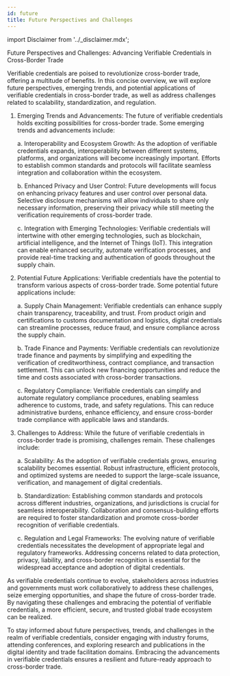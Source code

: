 ```yaml
---
id: future
title: Future Perspectives and Challenges
---
```


import Disclaimer from '../\_disclaimer.mdx';

<Disclaimer />

Future Perspectives and Challenges: Advancing Verifiable Credentials in Cross-Border Trade

Verifiable credentials are poised to revolutionize cross-border trade, offering a multitude of benefits. In this concise overview, we will explore future perspectives, emerging trends, and potential applications of verifiable credentials in cross-border trade, as well as address challenges related to scalability, standardization, and regulation.

1. Emerging Trends and Advancements:
   The future of verifiable credentials holds exciting possibilities for cross-border trade. Some emerging trends and advancements include:

   a. Interoperability and Ecosystem Growth: As the adoption of verifiable credentials expands, interoperability between different systems, platforms, and organizations will become increasingly important. Efforts to establish common standards and protocols will facilitate seamless integration and collaboration within the ecosystem.

   b. Enhanced Privacy and User Control: Future developments will focus on enhancing privacy features and user control over personal data. Selective disclosure mechanisms will allow individuals to share only necessary information, preserving their privacy while still meeting the verification requirements of cross-border trade.

   c. Integration with Emerging Technologies: Verifiable credentials will intertwine with other emerging technologies, such as blockchain, artificial intelligence, and the Internet of Things (IoT). This integration can enable enhanced security, automate verification processes, and provide real-time tracking and authentication of goods throughout the supply chain.

2. Potential Future Applications:
   Verifiable credentials have the potential to transform various aspects of cross-border trade. Some potential future applications include:

   a. Supply Chain Management: Verifiable credentials can enhance supply chain transparency, traceability, and trust. From product origin and certifications to customs documentation and logistics, digital credentials can streamline processes, reduce fraud, and ensure compliance across the supply chain.

   b. Trade Finance and Payments: Verifiable credentials can revolutionize trade finance and payments by simplifying and expediting the verification of creditworthiness, contract compliance, and transaction settlement. This can unlock new financing opportunities and reduce the time and costs associated with cross-border transactions.

   c. Regulatory Compliance: Verifiable credentials can simplify and automate regulatory compliance procedures, enabling seamless adherence to customs, trade, and safety regulations. This can reduce administrative burdens, enhance efficiency, and ensure cross-border trade compliance with applicable laws and standards.

3. Challenges to Address:
   While the future of verifiable credentials in cross-border trade is promising, challenges remain. These challenges include:

   a. Scalability: As the adoption of verifiable credentials grows, ensuring scalability becomes essential. Robust infrastructure, efficient protocols, and optimized systems are needed to support the large-scale issuance, verification, and management of digital credentials.

   b. Standardization: Establishing common standards and protocols across different industries, organizations, and jurisdictions is crucial for seamless interoperability. Collaboration and consensus-building efforts are required to foster standardization and promote cross-border recognition of verifiable credentials.

   c. Regulation and Legal Frameworks: The evolving nature of verifiable credentials necessitates the development of appropriate legal and regulatory frameworks. Addressing concerns related to data protection, privacy, liability, and cross-border recognition is essential for the widespread acceptance and adoption of digital credentials.

As verifiable credentials continue to evolve, stakeholders across industries and governments must work collaboratively to address these challenges, seize emerging opportunities, and shape the future of cross-border trade. By navigating these challenges and embracing the potential of verifiable credentials, a more efficient, secure, and trusted global trade ecosystem can be realized.

To stay informed about future perspectives, trends, and challenges in the realm of verifiable credentials, consider engaging with industry forums, attending conferences, and exploring research and publications in the digital identity and trade facilitation domains. Embracing the advancements in verifiable credentials ensures a resilient and future-ready approach to cross-border trade.
